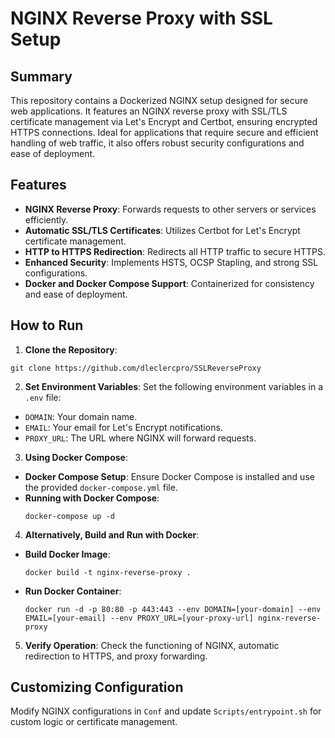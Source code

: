 # NGINX Reverse Proxy with SSL Setup

## Summary
This repository contains a Dockerized NGINX setup designed for secure web applications. It features an NGINX reverse proxy with SSL/TLS certificate management via Let's Encrypt and Certbot, ensuring encrypted HTTPS connections. Ideal for applications that require secure and efficient handling of web traffic, it also offers robust security configurations and ease of deployment.

## Features
- **NGINX Reverse Proxy**: Forwards requests to other servers or services efficiently.
- **Automatic SSL/TLS Certificates**: Utilizes Certbot for Let's Encrypt certificate management.
- **HTTP to HTTPS Redirection**: Redirects all HTTP traffic to secure HTTPS.
- **Enhanced Security**: Implements HSTS, OCSP Stapling, and strong SSL configurations.
- **Docker and Docker Compose Support**: Containerized for consistency and ease of deployment.

## How to Run
1. **Clone the Repository**:
```
git clone https://github.com/dleclercpro/SSLReverseProxy
```

2. **Set Environment Variables**:
Set the following environment variables in a `.env` file:
- `DOMAIN`: Your domain name.
- `EMAIL`: Your email for Let's Encrypt notifications.
- `PROXY_URL`: The URL where NGINX will forward requests.

3. **Using Docker Compose**:
- **Docker Compose Setup**:
  Ensure Docker Compose is installed and use the provided `docker-compose.yml` file.
- **Running with Docker Compose**:
  ```
  docker-compose up -d
  ```

4. **Alternatively, Build and Run with Docker**:
- **Build Docker Image**:
  ```
  docker build -t nginx-reverse-proxy .
  ```
- **Run Docker Container**:
  ```
  docker run -d -p 80:80 -p 443:443 --env DOMAIN=[your-domain] --env EMAIL=[your-email] --env PROXY_URL=[your-proxy-url] nginx-reverse-proxy
  ```

5. **Verify Operation**:
Check the functioning of NGINX, automatic redirection to HTTPS, and proxy forwarding.

## Customizing Configuration
Modify NGINX configurations in `Conf` and update `Scripts/entrypoint.sh` for custom logic or certificate management.